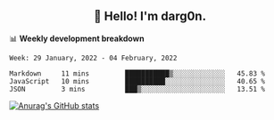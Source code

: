 <h2 align="center">👋 Hello! I'm darg0n.</h2>
<p align="center">
  
</p>

<!--
**dr-dargon/dr-dargon** is a ✨ _special_ ✨ repository because its `README.md` (this file) appears on your GitHub profile.

Here are some ideas to get you started:

- 🔭 I’m currently working on ...
- 🌱 I’m currently learning ...
- 👯 I’m looking to collaborate on ...
- 🤔 I’m looking for help with ...
- 💬 Ask me about ...
- 📫 How to reach me: ...
- 😄 Pronouns: ...
- ⚡ Fun fact: ...
-->
📊 **Weekly development breakdown**
<!--START_SECTION:waka-->
```text
Week: 29 January, 2022 - 04 February, 2022

Markdown     11 mins         ███████████▒░░░░░░░░░░░░░   45.83 % 
JavaScript   10 mins         ██████████░░░░░░░░░░░░░░░   40.65 % 
JSON         3 mins          ███▒░░░░░░░░░░░░░░░░░░░░░   13.51 % 
```
<!--END_SECTION:waka-->

[![Anurag's GitHub stats](https://github-readme-stats.vercel.app/api?username=dr-dargon)](https://github.com/dr-dargon)
